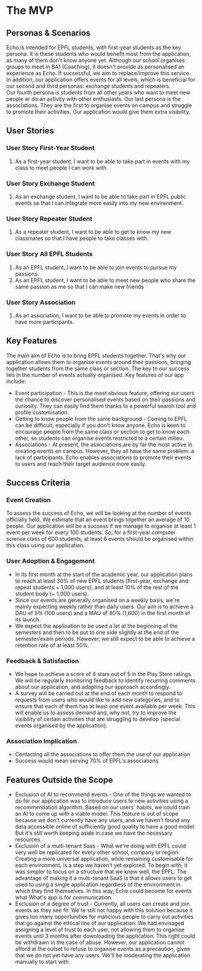# The MVP

## Personas & Scenarios

Echo is intended for EPFL students, with first-year students as the key persona. It is these students 
who would benefit most from the application, as many of them don't know anyone yet. Although our school 
organises groups to meet in BA1 (Coaching), it doesn't provide as personalised an experience as Echo. 
If successful, we aim to replace/improve this service. In addition, our application offers events for 
all levels, which is beneficial for our second and third personas: exchange students and repeaters.  
Our fourth persona is students from all other years who want to meet new people or do an activity with 
other enthusiasts. Our last persona is the associations. They are the first to organise events on campus 
and struggle to promote their activities. Our application would give them extra visibility.

## User Stories

### User Story First-Year Student

1. As a first-year student, I want to be able to take part in events with my class to meet people I can work with.

### User Story Exchange Student

1. As an exchange student, I want to be able to take part in EPFL public events so that I can integrate more easily into my new environment.

### User Story Repeater Student

1. As a repeater student, I want to be able to get to know my new classmates so that I have people to take classes with. 

### User Story All EPFL Students

1.	As an EPFL student, I want to be able to join events to pursue my passions.
2.	As an EPFL student, I want to be able to meet new people who share the same passion as me so that I can make new friends

### User Story Association

1.	As an association, I want to be able to promote my events in order to have more participants.

## Key Features

The main aim of Echo is to bring EPFL students together. That's why our application allows them to organise events around their passions, bringing together students from the same class or section. The key to our success lies in the number of events actually organised. Key features of our app include:
* Event participation - This is the most obvious feature, offering our users the chance to discover personalised events based on their passions and curiosity. They can easily find them thanks to a powerful search tool and profile customisation.
* Getting to know people from the same background - Coming to EPFL can be difficult, especially if you don't know anyone. Echo is keen to encourage people from the same class or section to get to know each other, so students can organise events restricted to a certain milieu. 
* Associations - At present, the associations are by far the most active in creating events on campus. However, they all have the same problem: a lack of participants. Echo enables associations to promote their events to users and reach their target audience more easily.

## Success Criteria

### Event Creation

To assess the success of Echo, we will be looking at the number of events officially held. We estimate that an event brings together an average of 10 people. Our application will be a success if we manage to organise at least 1 event per week for every 100 students. So, for a first-year computer science class of 600 students, at least 6 events should be organised within this class using our application. 

### User Adoption & Engagement

* In its first month at the start of the academic year, our application plans to reach at least 30% of new EPFL students (first-year, exchange and repeat students ~ 1,000 users), and at least 10% of the rest of the student body (~ 1,000 users). 
* Since our events are generally organised on a weekly basis, we're mainly expecting weekly rather than daily users. Our aim is to achieve a DAU of 5% (100 users) and a MAU of 80% (1,600) in the first month of its launch.
* We expect the application to be used a lot at the beginning of the semesters and then to be put to one side slightly at the end of the semester/exam periods. However, we still expect to be able to achieve a retention rate of at least 50%.

### Feedback & Satisfaction

* We hope to achieve a score of 4 stars out of 5 in the Play Store ratings. We will be regularly monitoring feedback to identify recurring comments about our application, and adapting our approach accordingly.
* A survey will be carried out at the end of each month to respond to requests from users who would like to add new categories, and to ensure that each of them has at least one event available per week. This will enable us to assess demand and, why not, try to improve the visibility of certain activities that are struggling to develop (special events organised by the application).

### Association Implication

* Contacting all the associations to offer them the use of our application
* Success would mean serving 70% of EPFL's associations

## Features Outside the Scope

* Exclusion of AI to recommend events - One of the things we wanted to do for our application was to introduce users to new activities using a recommendation algorithm. Based on our users' habits, we could train an AI to come up with a viable model. This feature is out of scope because we don't currently have any users, and we haven't found any data accessible online of sufficiently good quality to have a good model. But it's still worth keeping aside in case we have the necessary resources.
* Exclusion of a multi-tenant Saas - What we're doing with EPFL could very well be replicated for every other school, company or region. Creating a more universal application, while remaining customisable for each environment, is a step we haven't yet explored. To begin with, it was simpler to focus on a structure that we knew well, the EPFL. The advantage of making it a multi-tenant SaaS is that it allows users to get used to using a single application regardless of the environment in which they find themselves. In this way, Echo could become for events what What's app is for communication.
* Exclusion of a degree of trust - Currently, all users can create and join events as they see fit. We're still not happy with this solution because it gives too many opportunities for malicious people to carry out activities that go against the ethical line of our application. We had envisaged assigning a level of trust to each user, not allowing them to organise events until 3 months after downloading the application. This right could be withdrawn in the case of abuse. However, our application cannot afford at the outset to refuse to organise events as a precaution, given that we do not yet have any users. We'll be moderating the application manually to start with.


